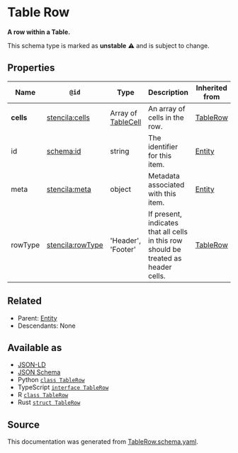 # Table Row

**A row within a Table.**

This schema type is marked as **unstable** ⚠️ and is subject to change.

## Properties

| Name      | `@id`                                                       | Type                               | Description                                                                         | Inherited from          |
| --------- | ----------------------------------------------------------- | ---------------------------------- | ----------------------------------------------------------------------------------- | ----------------------- |
| **cells** | [stencila:cells](https://schema.stenci.la/cells.jsonld)     | Array of [TableCell](TableCell.md) | An array of cells in the row.                                                       | [TableRow](TableRow.md) |
| id        | [schema:id](https://schema.org/id)                          | string                             | The identifier for this item.                                                       | [Entity](Entity.md)     |
| meta      | [stencila:meta](https://schema.stenci.la/meta.jsonld)       | object                             | Metadata associated with this item.                                                 | [Entity](Entity.md)     |
| rowType   | [stencila:rowType](https://schema.stenci.la/rowType.jsonld) | 'Header', 'Footer'                 | If present, indicates that all cells in this row should be treated as header cells. | [TableRow](TableRow.md) |

## Related

- Parent: [Entity](Entity.md)
- Descendants: None

## Available as

- [JSON-LD](https://schema.stenci.la/TableRow.jsonld)
- [JSON Schema](https://schema.stenci.la/v1/TableRow.schema.json)
- Python [`class TableRow`](https://stencila.github.io/schema/python/docs/types.html#schema.types.TableRow)
- TypeScript [`interface TableRow`](https://stencila.github.io/schema/ts/docs/interfaces/tablerow.html)
- R [`class TableRow`](https://cran.r-project.org/web/packages/stencilaschema/stencilaschema.pdf)
- Rust [`struct TableRow`](https://docs.rs/stencila-schema/latest/stencila_schema/struct.TableRow.html)

## Source

This documentation was generated from [TableRow.schema.yaml](https://github.com/stencila/stencila/blob/master/schema/TableRow.schema.yaml).

